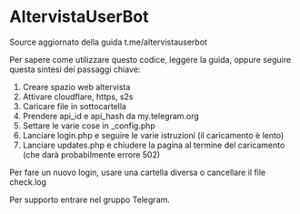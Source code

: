 # AltervistaUserBot
Source aggiornato della guida t.me/altervistauserbot


Per sapere come utilizzare questo codice, leggere la guida, oppure seguire questa sintesi dei passaggi chiave:

1. Creare spazio web altervista
2. Attivare cloudflare, https, s2s
3. Caricare file in sottocartella
4. Prendere api_id e api_hash da my.telegram.org
5. Settare le varie cose in \_config.php
6. Lanciare login.php e seguire le varie istruzioni (il caricamento è lento)
7. Lanciare updates.php e chiudere la pagina al termine del caricamento (che darà probabilmente errore 502)

Per fare un nuovo login, usare una cartella diversa o cancellare il file check.log

Per supporto entrare nel gruppo Telegram.
